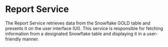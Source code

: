 # Report Service
The Report Service retrieves data from the Snowflake GOLD table and presents it on the user interface (UI). This service is responsible for fetching information from a designated Snowflake table and displaying it in a user-friendly manner.